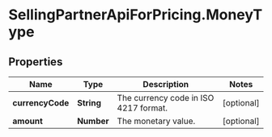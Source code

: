 # SellingPartnerApiForPricing.MoneyType

## Properties
Name | Type | Description | Notes
------------ | ------------- | ------------- | -------------
**currencyCode** | **String** | The currency code in ISO 4217 format. | [optional] 
**amount** | **Number** | The monetary value. | [optional] 


